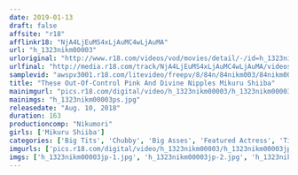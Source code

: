 ```yaml
---
date: 2019-01-13
draft: false
affsite: "r18"
afflinkr18: "NjA4LjEuMS4xLjAuMC4wLjAuMA"
url: "h_1323nikm00003"
urloriginal: "http://www.r18.com/videos/vod/movies/detail/-/id=h_1323nikm00003"
urlfinal: "http://media.r18.com/track/NjA4LjEuMS4xLjAuMC4wLjAuMA/videos/vod/movies/detail/-/id=h_1323nikm00003"
samplevid: "awspv3001.r18.com/litevideo/freepv/8/84n/84nikm003/84nikm003_dmb_w.mp4"
title: "These Out-Of-Control Pink And Divine Nipples Mikuru Shiiba"
mainimgurl: "pics.r18.com/digital/video/h_1323nikm00003/h_1323nikm00003ps.jpg"
mainimgs: "h_1323nikm00003ps.jpg"
releasedate: "Aug. 10, 2018"
duration: 163
productioncomp: "Nikumori"
girls: ['Mikuru Shiiba']
categories: ['Big Tits', 'Chubby', 'Big Asses', 'Featured Actress', 'Titty Fuck', 'Facial', 'Hi-Def']
imgurls: ['pics.r18.com/digital/video/h_1323nikm00003/h_1323nikm00003jp-1.jpg', 'pics.r18.com/digital/video/h_1323nikm00003/h_1323nikm00003jp-2.jpg', 'pics.r18.com/digital/video/h_1323nikm00003/h_1323nikm00003jp-3.jpg', 'pics.r18.com/digital/video/h_1323nikm00003/h_1323nikm00003jp-4.jpg', 'pics.r18.com/digital/video/h_1323nikm00003/h_1323nikm00003jp-5.jpg', 'pics.r18.com/digital/video/h_1323nikm00003/h_1323nikm00003jp-6.jpg', 'pics.r18.com/digital/video/h_1323nikm00003/h_1323nikm00003jp-7.jpg', 'pics.r18.com/digital/video/h_1323nikm00003/h_1323nikm00003jp-8.jpg', 'pics.r18.com/digital/video/h_1323nikm00003/h_1323nikm00003jp-9.jpg', 'pics.r18.com/digital/video/h_1323nikm00003/h_1323nikm00003jp-10.jpg', 'pics.r18.com/digital/video/h_1323nikm00003/h_1323nikm00003jp-11.jpg', 'pics.r18.com/digital/video/h_1323nikm00003/h_1323nikm00003jp-12.jpg', 'pics.r18.com/digital/video/h_1323nikm00003/h_1323nikm00003jp-13.jpg', 'pics.r18.com/digital/video/h_1323nikm00003/h_1323nikm00003jp-14.jpg', 'pics.r18.com/digital/video/h_1323nikm00003/h_1323nikm00003jp-15.jpg', 'pics.r18.com/digital/video/h_1323nikm00003/h_1323nikm00003jp-16.jpg', 'pics.r18.com/digital/video/h_1323nikm00003/h_1323nikm00003jp-17.jpg', 'pics.r18.com/digital/video/h_1323nikm00003/h_1323nikm00003jp-18.jpg', 'pics.r18.com/digital/video/h_1323nikm00003/h_1323nikm00003jp-19.jpg', 'pics.r18.com/digital/video/h_1323nikm00003/h_1323nikm00003jp-20.jpg']
imgs: ['h_1323nikm00003jp-1.jpg', 'h_1323nikm00003jp-2.jpg', 'h_1323nikm00003jp-3.jpg', 'h_1323nikm00003jp-4.jpg', 'h_1323nikm00003jp-5.jpg', 'h_1323nikm00003jp-6.jpg', 'h_1323nikm00003jp-7.jpg', 'h_1323nikm00003jp-8.jpg', 'h_1323nikm00003jp-9.jpg', 'h_1323nikm00003jp-10.jpg', 'h_1323nikm00003jp-11.jpg', 'h_1323nikm00003jp-12.jpg', 'h_1323nikm00003jp-13.jpg', 'h_1323nikm00003jp-14.jpg', 'h_1323nikm00003jp-15.jpg', 'h_1323nikm00003jp-16.jpg', 'h_1323nikm00003jp-17.jpg', 'h_1323nikm00003jp-18.jpg', 'h_1323nikm00003jp-19.jpg', 'h_1323nikm00003jp-20.jpg']
---
```

